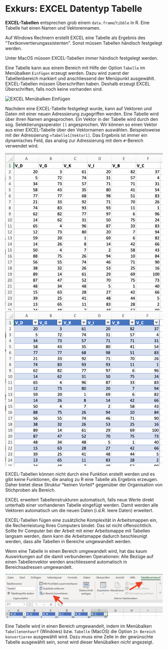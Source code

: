 # Exkurs: EXCEL Datentyp Tabelle

**EXCEL-Tabellen** entsprechen grob einem `data.frame`/`tibble` in R. Eine Tabelle hat einen Namen und Vektorennamen. 

Auf Windows Rechnern erstellt EXCEL eine Tabelle als Ergebnis des "Textkonvertierungassistenten". Sonst müssen Tabellen händisch festgelegt werden.

Unter MacOS müssen EXCEL-Tabellen *immer* händisch festgelegt werden. 

Eine Tabelle kann aus einem Bereich mit Hilfe der Option `Tabelle` im Menübalken `Einfügen` erzeugt werden. Dazu wird zuerst der Tabellenbereich markiert und anschliessend der Menüpunkt ausgewählt. EXCEL-Tabellen müssen Überschriften haben. Deshalb erzeugt EXCEL Überschriften, falls noch keine vorhanden sind. 

![EXCEL Menübalken Einfügen](https://github.com/dxiai/ct-resourcen/raw/master/bilder/excel_tabellen/EXCEL_Menu_Einf%C3%BCgen_Tabelle.png)

Nachdem eine EXCEL-Tabelle festgelegt wurde, kann auf Vektoren und Daten mit einer neuen Adressierung zugegriffen werden. Eine Tabelle wird über ihren Namen angesprochen. Ein Vektor in der Tabelle wird durch den sog. Selektierungsoperator `[]` angesprochen. Wir können so einen Vektor aus einer EXCEL-Tabelle über den Vektornamen auswählen. Beispielsweise mit der Adressierung `=Tabelle1[Vektor1]`. Das Ergebnis ist immer ein dynamisches Feld, das analog zur Adressierung mit dem `#`-Bereich verwendet wird.

![BEISPIEL FÜR einen EXCEL Bereich](https://github.com/dxiai/ct-resourcen/raw/master/bilder/excel_tabellen/Beispiel_EXCEL_Bereich.png)
![BEISPIEL FÜR eine EXCEL Tabelle](https://github.com/dxiai/ct-resourcen/raw/master/bilder/excel_tabellen/Beispiel_EXCEL_Tabelle.png)

<div class="alert alert-warning" markdown="1"> 
EXCEL-Tabellen können nicht durch eine Funktion erstellt werden und es gibt keine Funktionen, die analog zu R eine Tabelle als Ergebnis erzeugen. Daher bietet diese Struktur *keinen Vorteil* gegenüber der Organisation von Stichproben als Bereich.
</div>

EXCEL erweitert Tabellenstrukturen  automatisch, falls neue Werte direkt unterhalb einer vorhandenen Tabelle eingefügt werden. Damit werden alle Vektoren automatisch um die neuen Daten (i.d.R. leere Daten) erweitert. 

<div class="alert alert-success" markdown="1">
EXCEL-Tabellen fügen eine zusätzliche Komplexität in Arbeitsmappen ein, die Rechenleistung Ihres Computers bindet. Das ist nicht offensichtlich. Sollte Ihr Computer bei der Arbeit mit einer Arbeitsmappe mit Tabellen langsam werden, dann kann die Arbeitsmappe dadurch beschleunigt werden, dass alle Tabellen in Bereiche umgewandelt werden.

Wenn eine Tabelle in einen Bereich umgewandelt wird, hat das kaum Auswirkungen auf die damit verbundenen Operationen: Alle Bezüge auf einen Tabellenvektor werden anschliessend automatisch in Bereichsadressen umgewandelt. 
</div>

![MENÜBALKEN Tabelle](https://github.com/dxiai/ct-resourcen/raw/master/bilder/excel_tabellen/EXCEL_Menu_Tabelle_konvertieren.png)

Eine Tabelle wird in  einen Bereich umgewandelt, indem  im  Menübalken `Tabellenentwurf` (Windows) bzw. `Tabelle` (MacOS) die Option `In Bereich konvertieren` ausgewählt wird. Dazu muss eine Zelle in der gewünschte Tabelle  ausgewählt sein, sonst wird dieser Menübalken *nicht* angezeigt.